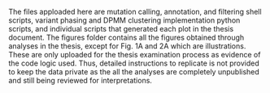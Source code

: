 The files apploaded here are mutation calling, annotation, and filtering shell scripts, variant phasing and DPMM clustering implementation python scripts, and individual scripts that generated each plot in the thesis document. 
The figures folder contains all the figures obtained through analyses in the thesis, except for Fig. 1A and 2A which are illustrations. 
These are only uploaded for the thesis examination process as evidence of the code logic used. Thus, detailed instructions to replicate is not provided to keep the data private as the all the analyses are completely unpublished and still being reviewed for interpretations.
